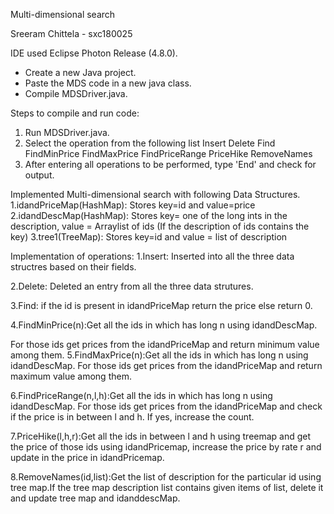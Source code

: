 Multi-dimensional search

Sreeram Chittela - sxc180025

IDE used Eclipse Photon Release (4.8.0).

- Create a new Java project.
- Paste the MDS code in a new java class.
- Compile MDSDriver.java.

Steps to compile and run code:
1. Run MDSDriver.java.
2. Select the operation from the following list 
	Insert
	Delete
	Find
	FindMinPrice
	FindMaxPrice
	FindPriceRange
	PriceHike
	RemoveNames
3. After entering all operations to be performed, type 'End' and check for output.

Implemented Multi-dimensional search with following Data Structures.
1.idandPriceMap(HashMap): Stores key=id and value=price
2.idandDescMap(HashMap): Stores key= one of the long ints in the description,
			 value = Arraylist of ids (If the description of ids 
			 contains the key)
3.tree1(TreeMap): Stores key=id and value = list of description

Implementation of operations:
1.Insert: Inserted into all the three data structres based on their fields.

2.Delete: Deleted an entry from all the three data strutures.

3.Find: if the id is present in idandPriceMap return the price else
return 0.

4.FindMinPrice(n):Get all the ids in which has long n using idandDescMap.

For those ids get prices from the idandPriceMap and return minimum value among them.
5.FindMaxPrice(n):Get all the ids in which has long n using idandDescMap.
For those ids get prices from the idandPriceMap and return maximum value among them.

6.FindPriceRange(n,l,h):Get all the ids in which has long n using idandDescMap.
For those ids get prices from the idandPriceMap and check if the price is in between l and h. If yes, increase the count.

7.PriceHike(l,h,r):Get all the ids in between l and h using treemap and get the price of those ids using idandPricemap, increase the price by rate r and update in the price in idandPricemap.

8.RemoveNames(id,list):Get the list of description for the particular id using tree map.If the tree map description list contains given items of list, delete it and update tree map and idanddescMap.
